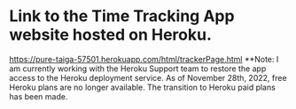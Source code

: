 # Link to the Time Tracking App website hosted on Heroku.

https://pure-taiga-57501.herokuapp.com/html/trackerPage.html
**Note: I am currently working with the Heroku Support team to restore the app access to the Heroku deployment service. As of November 28th, 2022, free Heroku plans are no longer available. The transition to Heroku paid plans has been made.
